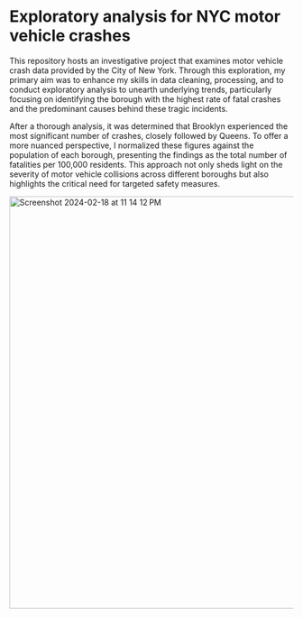 # Exploratory analysis for NYC motor vehicle crashes

This repository hosts an investigative project that examines motor vehicle crash data provided by the City of New York. Through this exploration, my primary aim was to enhance my skills in data cleaning, processing, and to conduct exploratory analysis to unearth underlying trends, particularly focusing on identifying the borough with the highest rate of fatal crashes and the predominant causes behind these tragic incidents.

After a thorough analysis, it was determined that Brooklyn experienced the most significant number of crashes, closely followed by Queens. To offer a more nuanced perspective, I normalized these figures against the population of each borough, presenting the findings as the total number of fatalities per 100,000 residents. This approach not only sheds light on the severity of motor vehicle collisions across different boroughs but also highlights the critical need for targeted safety measures.

<img width="731" alt="Screenshot 2024-02-18 at 11 14 12 PM" src="https://github.com/lindaboshans/EDA-for-NYC-Motor-Vehicle-Crashes/assets/67070387/c1697071-1734-4dbb-a417-075e169ce9b3">
